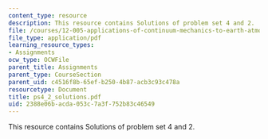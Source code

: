 ```yaml
---
content_type: resource
description: This resource contains Solutions of problem set 4 and 2.
file: /courses/12-005-applications-of-continuum-mechanics-to-earth-atmospheric-and-planetary-sciences-spring-2006/2388e06bacda053c7a3f752b83c46549_ps4_2_solutions.pdf
file_type: application/pdf
learning_resource_types:
- Assignments
ocw_type: OCWFile
parent_title: Assignments
parent_type: CourseSection
parent_uid: c4516f8b-65ef-b250-4b87-acb3c93c478a
resourcetype: Document
title: ps4_2_solutions.pdf
uid: 2388e06b-acda-053c-7a3f-752b83c46549
---
```

This resource contains Solutions of problem set 4 and 2.

